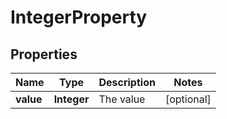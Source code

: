 
# IntegerProperty

## Properties
Name | Type | Description | Notes
------------ | ------------- | ------------- | -------------
**value** | **Integer** | The value |  [optional]



